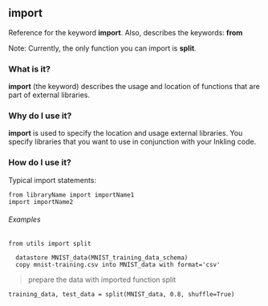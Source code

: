 ## import

Reference for the keyword **import**. Also, describes the keywords: **from**

Note: Currently, the only function you can import is **split**.

### What is it?

**import** (the keyword) describes the usage and location of functions that are part of external libraries.

### Why do I use it?

**import** is used to specify the location and usage external libraries. You specify libraries that you want to use in conjunction with your Inkling code.

### How do I use it?

Typical import statements:

```inkling
from libraryName import importName1
import importName2
```

###### Examples

```inkling
from utils import split

  datastore MNIST_data(MNIST_training_data_schema)
  copy mnist-training.csv into MNIST_data with format='csv'
```

> prepare the data with imported function split

```inkling
training_data, test_data = split(MNIST_data, 0.8, shuffle=True)
```
